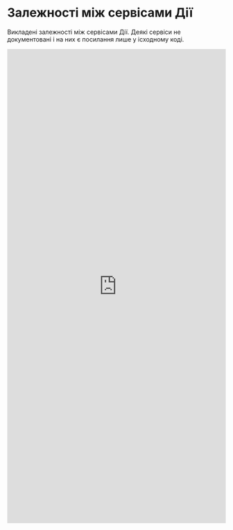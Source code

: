 # Залежності між сервісами Дії

Викладені залежності між сервісами Дії. Деякі сервіси не документовані і на них є посилання лише у ісходному коді.

<iframe frameborder="0" style="width:100%;height:1095px;" src="https://viewer.diagrams.net/?tags=%7B%7D&highlight=0000ff&edit=_blank&layers=1&nav=1&title=%D0%97%D0%B0%D0%BB%D0%B5%D0%B6%D0%BD%D0%BE%D1%81%D1%82%D1%96%20%D0%BC%D1%96%D0%B6%20%D1%81%D0%B5%D1%80%D0%B2%D1%96%D1%81%D0%B0%D0%BC%D0%B8.drawio#R7VtLk9o4EP41HJnSW%2FZxGCbJYbc2VTkkORpbgHcMooyZgf31K9uSX7JhEoxhqEyqHNSShd3f1y11qxnhp9X%2Bc%2Bxtln%2FLQEQjBIL9CE9HCEHqOOq%2FVHLQEsi0ZBGHgZaVgm%2Fhf0ILgZbuwkBsawMTKaMk3NSFvlyvhZ%2FUZF4cy7f6sLmM6t%2B68RbCEnzzvchIH2gp%2Fx4GybJ4Ebfs%2BCLCxVJ%2FuYNY3jHz%2FJdFLHdr%2FY1ruRZ5z8oz0%2Bi33C69QL5VRPh5hJ9iKZP802r%2FJKJUs0Zn5r7kYB50hCfLZBWpBlQfs%2B5PHTfD99ys3isW66T6dZ3zgRmgzHN9hrFg0B9j%2FXivXrQz3zAFI5en1wnIrpPsSrMry67T7Po8Us%2FgwOyK0qur1Jnf8qSb%2BS2pMB%2BZz6M%2B58PMXWVvcbu6Ono2l5TD1IM1NZKIvXr3yTaJ5Yt4kpGMlTxDEE%2FmYRQ1RBXtzeU60TzGzLT1xGn%2Fq4iTUBHsMQoXayVbhUGQdk48LfCV2oWae5JxR6RKBq2oaBzTCcW%2BItIofRZyJZL4oIboXkfjoo2R6OZbhdbU1cJlhdJmoKeNaVHMXLJCfdDEaCfJePHpnx%2BhwMmLeHG%2BfyeTL5%2FjMbN44gVBLLbb8VbEr6EvLFzelmEivm08P22%2FKadTgGSMEzUQGiE8p%2Bk%2FjUVFnv9ZMKselv3V0USkQMFSeQswnShwTIxTMV4R20gUSq8CwS4FBLeBWHvRQRH1vqEgvAYEAi1AoCGBcGwgdsmyXwwCKpyAtOnaQTM8lK6506JriAfUtWvp2o%2FDVaiIP%2FbVm96D0hluuHxIbKXTIQkO7b1BIP3dSr1Qz67mOhp3aF3jyL22b4fQ0vhaJuFcbUKSUK7v2b9DCOpoUGijgcGgaCALjc1uFoW%2BwWGsYPEiufjIRsAReeD1PY7TZges2AkNo3t8Svf92sJ8jny%2FTfcBmzE6FOdxy0I7MOeJpfed0vQ9uHu1q2ls5hlt29egQYmOiaVTESyECUNlnCzlQqqNznMprYSbaZhajvlLyo0W%2FiuS5KA1qPalsh75KpXFhx%2BjPFzNGj%2FTxgOipj3dV3unB9OKZln2w4TGSuTv4tfiWQJvuywa7SCmr3ccQqUNuYt9cYynGqPEixciOTKQtXMiFpFaUl%2FrD9IGbnbrYxx7h8qAjQzVHqgy89dUUFKtyImZqJHQBlHyGUvaFI92BpPoNZjUjX7JsQcA3TrPMOaniJa2vgq1yxdZiiUT3gKhnD4IZTGGu3XGFNGAmSJ%2FLn1XSaVzmekAcHlmGt1WFpWFl4g373AP64q9iFN7VTHTDrOI28k6S8E1u90qdiWPaQ5%2BVORJxTowklkk%2FZdUtA%2BT3KApBRwxFzCHIga57vtZtd104FiZPgAEE4B4%2BUfrvoBa%2BdMLmrl7y8sG442AFA5hnHZCsR%2BytG4x4Emwjy0K7yfCSYD5NQDmzYwDg90A23c3DwVQw4Hk7LfWiN6YYmc8Lab8sifhEBPGKGGEE0wdt%2BFKbs4xQHAmcc7z7HYitGdjfah7ZwuCY%2BZ5C%2FB0rNV92XXfNoXsHGvfS7WyMBchyl1ImUtJxcCau3QAGOfYIdjFgCljxM4HWKnzLN21PTml%2BPJLdXGM3J8DhlV%2FW9p%2BuXlDHFGkNnouZ5wQ6LBTlEhnK%2F1D2rgl94Cv6b0NXJczdqaAgsDBAChCMoi7jD3DljCOoAOxQpi4KkT%2FCPvyPD95dWsHR%2FZtvVm7nQLvlS1QUQADRBkFacofctLtC%2BBJq%2F%2BFbcHprFSPxDKHOJdn1nmuwc67%2F7Zr72UvV9lANJ3INRy8OZe4UnrOYQ0HwIcNvZCdQTt35a8DC44Qx47ZuylwpfDg3fQ4Oz44z8pbEnNpgeNE1zumdZCOrpLUlZSPpgSzqIAkpgQzK7tssuAOSgEatua2ndLhIQ9FUUuKLIVtWimMRZWKV2LKY4tSVjCq1cBmcDq4UlFrql%2F7gfMqp9kN2CBoKeAYGLeWhJVSs0PqxvWsQetF91cqHmvqnl9b912F5dViclz5PK1Yjm0Gusa7cu5olWB3Fmu3wdgZ12R14BfwYW3Vqm14NI%2F9%2BsPDXnrmQmngAzscztADapRng5b6bOi6g5Z0EJu%2FN3IQb0dxHykEeO8JPe7l8M6KAYh1%2FELqU3TEAHYwAVhtIoYbz9Jx1t9XMEHsXxVdrKDoN%2BqJ6tztzlPeNAfdQShY1Av%2BMgXNQZLxm%2BYnckNR0A5c%2FrjIAenZTxr1jl0k%2FsPPq%2FITXYifrCd%2Bwvq%2Bk5pfTJ3NT9Usf0ycDy9%2Fr42f%2Fwc%3D"></iframe>